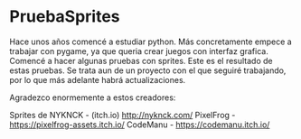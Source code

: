 # PruebaSprites
Hace unos años comencé a estudiar python. Más concretamente empece a trabajar con pygame, ya que queria crear juegos con interfaz grafica. 
Comencé a hacer algunas pruebas con sprites. Este es el resultado de estas pruebas. 
Se trata aun de un proyecto con el que seguiré trabajando, por lo que más adelante habrá actualizaciones. 




Agradezco enormemente a estos creadores:

Sprites de 
NYKNCK - (itch.io) http://nyknck.com/
PixelFrog - https://pixelfrog-assets.itch.io/
CodeManu - https://codemanu.itch.io/


